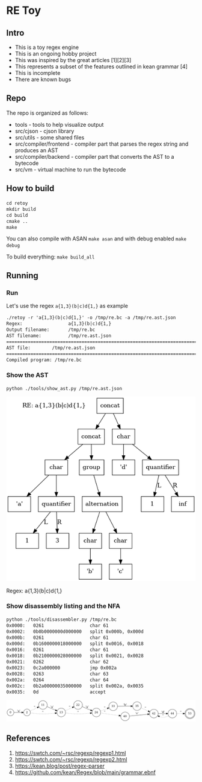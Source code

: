 # RE Toy

## Intro

* This is a toy regex engine
* This is an ongoing hobby project
* This was inspired by the great articles [1][2][3]
* This represents a subset of the features outlined in kean grammar [4]
* This is incomplete
* There are known bugs

## Repo
The repo is organized as follows:

* tools - tools to help visualize output
* src/cjson - cjson library
* src/utils - some shared files
* src/compiler/frontend - compiler part that parses the regex string and produces an AST
* src/compiler/backend - compiler part that converts the AST to a bytecode
* src/vm - virtual machine to run the bytecode

## How to build
```
cd retoy
mkdir build
cd build
cmake ..
make
```

You can also compile with ASAN `make asan` and with debug enabled `make debug`

To build everything: `make build_all`

## Running

### Run
Let's use the regex `a{1,3}(b|c)d{1,}` as example

```
./retoy -r 'a{1,3}(b|c)d{1,}' -o /tmp/re.bc -a /tmp/re.ast.json
Regex:                 a{1,3}(b|c)d{1,}
Output filename:       /tmp/re.bc
AST filename:          /tmp/re.ast.json
================================================================================
AST file:        /tmp/re.ast.json
================================================================================
Compiled program: /tmp/re.bc
```

### Show the AST
```
python ./tools/show_ast.py /tmp/re.ast.json
```

![AST](/assets/ast.png)

Regex: a{1,3}(b|c)d{1,}

### Show disassembly listing and the NFA
```
python ./tools/disassembler.py /tmp/re.bc
0x0000:   0261                 char 61
0x0002:   0b0b0000000d000000   split 0x000b, 0x000d
0x000b:   0261                 char 61
0x000d:   0b1600000018000000   split 0x0016, 0x0018
0x0016:   0261                 char 61
0x0018:   0b2100000028000000   split 0x0021, 0x0028
0x0021:   0262                 char 62
0x0023:   0c2a000000           jmp 0x002a
0x0028:   0263                 char 63
0x002a:   0264                 char 64
0x002c:   0b2a00000035000000   split 0x002a, 0x0035
0x0035:   0d                   accept
```
![NFA](/assets/nfa.png)

## References
1. https://swtch.com/~rsc/regexp/regexp1.html
2. https://swtch.com/~rsc/regexp/regexp2.html
3. https://kean.blog/post/regex-parser
4. https://github.com/kean/Regex/blob/main/grammar.ebnf
